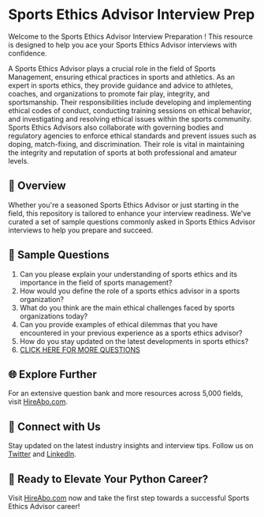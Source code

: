 # Sports Ethics Advisor Interview Prep

Welcome to the Sports Ethics Advisor Interview Preparation ! This resource is designed to help you ace your Sports Ethics Advisor interviews with confidence.

A Sports Ethics Advisor plays a crucial role in the field of Sports Management, ensuring ethical practices in sports and athletics. As an expert in sports ethics, they provide guidance and advice to athletes, coaches, and organizations to promote fair play, integrity, and sportsmanship. Their responsibilities include developing and implementing ethical codes of conduct, conducting training sessions on ethical behavior, and investigating and resolving ethical issues within the sports community. Sports Ethics Advisors also collaborate with governing bodies and regulatory agencies to enforce ethical standards and prevent issues such as doping, match-fixing, and discrimination. Their role is vital in maintaining the integrity and reputation of sports at both professional and amateur levels.

## 🚀 Overview

Whether you're a seasoned Sports Ethics Advisor or just starting in the field, this repository is tailored to enhance your interview readiness. We've curated a set of sample questions commonly asked in Sports Ethics Advisor interviews to help you prepare and succeed.

## 📝 Sample Questions

1. Can you please explain your understanding of sports ethics and its importance in the field of sports management?
2. How would you define the role of a sports ethics advisor in a sports organization?
3. What do you think are the main ethical challenges faced by sports organizations today?
4. Can you provide examples of ethical dilemmas that you have encountered in your previous experience as a sports ethics advisor?
5. How do you stay updated on the latest developments in sports ethics?
6. [CLICK HERE FOR MORE QUESTIONS](https://hireabo.com/job/15_2_30/Sports%20Ethics%20Advisor)

## 🌐 Explore Further

For an extensive question bank and more resources across 5,000 fields, visit [HireAbo.com](https://www.hireabo.com).

## 📱 Connect with Us

Stay updated on the latest industry insights and interview tips. Follow us on [Twitter](https://twitter.com/hireabo) and [LinkedIn](https://www.linkedin.com/in/hire-abo-3609972a8/).

## 🚀 Ready to Elevate Your Python Career?

Visit [HireAbo.com](https://www.hireabo.com) now and take the first step towards a successful Sports Ethics Advisor career!